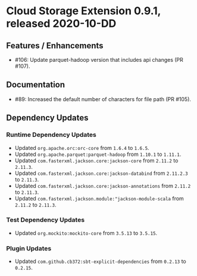 # Cloud Storage Extension 0.9.1, released 2020-10-DD

## Features / Enhancements

* #106: Update parquet-hadoop version that includes api changes (PR #107).

## Documentation

* #89: Increased the default number of characters for file path (PR #105).

## Dependency Updates

### Runtime Dependency Updates

* Updated ``org.apache.orc:orc-core`` from `1.6.4` to `1.6.5`.
* Updated ``org.apache.parquet:parquet-hadoop`` from `1.10.1` to `1.11.1`.
* Updated ``com.fasterxml.jackson.core:jackson-core`` from `2.11.2` to `2.11.3`.
* Updated ``com.fasterxml.jackson.core:jackson-databind`` from `2.11.2.3` to `2.11.3`.
* Updated ``com.fasterxml.jackson.core:jackson-annotations`` from `2.11.2` to `2.11.3`.
* Updated ``com.fasterxml.jackson.module:"jackson-module-scala`` from `2.11.2` to `2.11.3`.

### Test Dependency Updates

* Updated ``org.mockito:mockito-core`` from `3.5.13` to `3.5.15`.

### Plugin Updates

* Updated ``com.github.cb372:sbt-explicit-dependencies`` from `0.2.13` to `0.2.15`.
